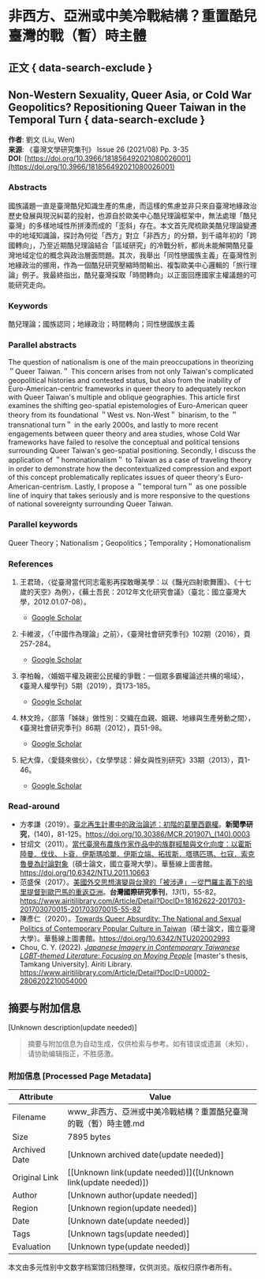 # 非西方、亞洲或中美冷戰結構？重置酷兒臺灣的戰（暫）時主體

## 正文 { data-search-exclude }


## Non-Western Sexuality, Queer Asia, or Cold War Geopolitics? Repositioning Queer Taiwan in the Temporal Turn { data-search-exclude }

**作者**: 劉文 (Liu, Wen)  
**来源**: 《臺灣文學研究集刊》 Issue 26 (2021/08) Pp. 3-35  
**DOI**: [https://doi.org/10.3966/181856492021080026001](https://doi.org/10.3966/181856492021080026001)

### Abstracts

國族議題一直是臺灣酷兒知識生產的焦慮，而這樣的焦慮並非只來自臺灣地緣政治歷史發展與現況糾葛的投射，也源自於歐美中心酷兒理論框架中，無法處理「酷兒臺灣」的多樣地域性所拼湊而成的「歪斜」存在。本文首先爬梳歐美酷兒理論變遷中的地域知識論，探討為何從「西方」對立「非西方」的分類，到千禧年初的「跨國轉向」，乃至近期酷兒理論結合「區域研究」的冷戰分析，都尚未能解開酷兒臺灣地域定位的概念與政治層面問題。其次，我舉出「同性戀國族主義」在臺灣性別地緣政治的挪用，作為一個酷兒研究壓縮時間輸出、複製歐美中心邏輯的「旅行理論」例子。我最終指出，酷兒臺灣採取「時間轉向」以正面回應國家主權議題的可能研究走向。

### Keywords

酷兒理論；國族認同；地緣政治；時間轉向；同性戀國族主義

### Parallel abstracts

The question of nationalism is one of the main preoccupations in theorizing ＂Queer Taiwan.＂ This concern arises from not only Taiwan's complicated geopolitical histories and contested status, but also from the inability of Euro-American-centric frameworks in queer theory to adequately reckon with Queer Taiwan's multiple and oblique geographies. This article first examines the shifting geo-spatial epistemologies of Euro-American queer theory from its foundational ＂West vs. Non-West＂ binarism, to the ＂transnational turn＂ in the early 2000s, and lastly to more recent engagements between queer theory and area studies, whose Cold War frameworks have failed to resolve the conceptual and political tensions surrounding Queer Taiwan's geo-spatial positioning. Secondly, I discuss the application of ＂homonationalism＂ to Taiwan as a case of traveling theory in order to demonstrate how the decontextualized compression and export of this concept problematically replicates issues of queer theory's Euro-American-centrism. Lastly, I propose a ＂temporal turn＂ as one possible line of inquiry that takes seriously and is more responsive to the questions of national sovereignty surrounding Queer Taiwan.

### Parallel keywords

Queer Theory；Nationalism；Geopolitics；Temporality；Homonationalism

### References

1. 王君琦，〈從臺灣當代同志電影再探敢曝美學：以《豔光四射歌舞團》、《十七歲的天空》為例〉，《蕪土吾民：2012年文化研究會議》（臺北：國立臺灣大學，2012.01.07-08）。  
   - [Google Scholar](https://scholar.google.com/scholar?q=%e7%8e%8b%e5%90%9b%e7%90%a6%ef%bc%8c%e3%80%88%e5%be%9e%e8%87%ba%e7%81%a3%e7%95%b6%e4%bb%a3%e5%90%8c%e5%bf%97%e9%9b%bb%e5%bd%b1%e5%86%8d%e6%8e%a2%e6%95%a2%e6%9b%9d%e7%be%8e%e5%ad%b8%ef%bc%9a%e4%bb%a5%e3%80%8a%e8%b1%94%e5%85%89%e5%9b%9b%e5%b0%84%e6%ad%8c%e8%88%9e%e5%9c%98%e3%80%8b%e3%80%81%e3%80%8a%e5%8d%81%e4%b8%83%e6%ad%b2%e7%9a%84%e5%a4%a9%e7%a9%ba%e3%80%8b%e7%82%ba%e4%be%8b%e3%80%89%ef%bc%8c%e3%80%8a%e8%95%aa%e5%9c%9f%e5%90%be%e6%b0%91%ef%bc%9a2012%e5%b9%b4%e6%96%87%e5%8c%96%e7%a0%94%e7%a9%b6%e6%9c%83%e8%ad%b0%e3%80%8b%ef%bc%88%e8%87%ba%e5%8c%97%ef%bc%9a%e5%9c%8b%e7%ab%8b%e8%87%ba%e7%81%a3%e5%a4%a7%e5%ad%b8%ef%bc%8c2012.01.07-08%ef%bc%89%e3%80%82)

2. 卡維波，〈「中國作為理論」之前〉，《臺灣社會研究季刊》102期（2016），頁257-284。  
   - [Google Scholar](https://scholar.google.com/scholar?q=%e5%8d%a1%e7%b6%ad%e6%b3%a2%ef%bc%8c%e3%80%88%e3%80%8c%e4%b8%ad%e5%9c%8b%e4%bd%9c%e7%82%ba%e7%90%86%e8%ab%96%e3%80%8d%e4%b9%8b%e5%89%8d%e3%80%89%ef%bc%8c%e3%80%8a%e8%87%ba%e7%81%a3%e7%a4%BE%e6%9c%83%e7%a0%94%e7%a9%b6%e5%ad%a3%e5%88%8a%e3%80%8b102%e6%9c%9f%ef%bc%882016%ef%bc%89%ef%bc%8c%e9%a0%81257-284%e3%80%82)

3. 李柏翰，〈婚姻平權及親密公民權的爭戰：一個眾多霸權論述共構的場域〉，《臺灣人權學刊》5期（2019），頁173-185。  
   - [Google Scholar](https://scholar.google.com/scholar?q=%e6%9d%8e%e6%9f%8f%e7%bf%b0%ef%bc%8c%e3%80%88%e5%a9%9a%e5%a7%bb%e5%b9%b3%e6%ac%8a%e5%8f%8a%e8%a6%aa%e5%af%86%e5%85%ac%e6%b0%91%e6%ac%8a%e7%9a%84%e7%88%ad%e6%88%b0%ef%bc%9a%e4%b8%80%e5%80%8b%e7%9c%be%e5%a4%9a%e9%9c%b8%e6%ac%8a%e8%ab%96%e8%bf%b0%e5%85%b1%e6%a7%8b%e7%9a%84%e5%a0%b4%e5%9f%9f%e3%80%89%ef%bc%8c%e3%80%8a%e8%87%ba%e7%81%a3%e4%ba%ba%e6%ac%8a%e5%ad%b8%e5%88%8a%e3%80%8b5%e6%9c%9f%ef%bc%882019%ef%bc%89%ef%bc%8c%e9%a0%81173-185%e3%80%82)

4. 林文玲，〈部落「姊妹」做性別：交織在血親、姻親、地緣與生產勞動之間〉，《臺灣社會研究季刊》86期（2012），頁51-98。  
   - [Google Scholar](https://scholar.google.com/scholar?q=%e6%9e%97%e6%96%87%e7%8e%b2%ef%bc%8c%e3%80%88%e9%83%a8%e8%90%bd%e3%80%8c%e5%a7%8a%e5%a6%b9%e3%80%8d%e5%81%9a%e6%80%a7%e5%88%a5%ef%bc%9a%e4%ba%a4%e7%b9%94%e5%9c%a8%e8%a1%80%e8%a6%aa%e3%80%81%e5%a7%8a%e8%a6%aa%e3%80%81%e5%9c%b0%e7%b7%a3%e8%88%87%e7%94%9f%e7%94%a2%e5%8b%9e%e5%8b%95%e4%b9%8b%e9%96%93%e3%80%89%ef%bc%8c%e3%80%8a%e8%87%ba%e7%81%a3%e7%a4%be%e6%9c%83%e7%a0%94%e7%a9%b6%e5%ad%a3%e5%88%8a%e3%80%8b86%e6%9c%9f%ef%bc%882012%ef%bc%89%ef%bc%8c%e9%a0%8151-98%e3%80%82)

5. 紀大偉，〈愛錢來做伙〉，《女學學誌：婦女與性別研究》33期（2013），頁1-46。  
   - [Google Scholar](https://scholar.google.com/scholar?q=%e7%b4%80%e5%a4%a7%e5%81%89%ef%bc%8c%e3%80%88%e6%84%9b%e9%8c%a2%e4%be%86%e5%81%9a%e4%bc%99%e3%80%89%ef%bc%8c%e3%80%8a%e5%a5%b3%e5%ad%b8%e5%ad%b8%e8%aa%8c%ef%bc%9a%e5%a9%a6%e5%a5%b3%e8%88%87%e6%80%a7%e5%88%a5%e7%a0%94%e7%a9%b6%e3%80%8b33%e6%9c%9f%ef%bc%882013%ef%bc%89%ef%bc%8c%e9%a0%811-46%e3%80%82)

### Read-around

- 方孝謙（2019）。[臺北再生計畫中的政治論述：初階的葛蘭西霸權](https://www.airitilibrary.com/Article/Detail?DocID=10161007-201907-201907240006-201907240006-81-125)。**新聞學研究**，(140)，81-125。https://doi.org/10.30386/MCR.201907\_(140).0003
- 甘炤文（2011）。[當代臺灣布農族作家作品中的族群經驗與文化向度：以霍斯陸曼．伐伐、卜袞．伊斯瑪哈單．伊斯立端、拓拔斯．塔瑪匹瑪、乜寇．索克魯曼為討論對象](https://www.airitilibrary.com/Article/Detail?DocID=U0001-1908201105000100)〔碩士論文，國立臺灣大學〕。華藝線上圖書館。https://doi.org/10.6342/NTU.2011.10663
- 范盛保（2017）。[美國外交思想演變與台灣的「被涉連」－從門羅主義下的培里提督到歐巴馬的重返亞洲](https://www.airitilibrary.com/Article/Detail?DocID=18162622-201703-201703070015-201703070015-55-82)。**台灣國際研究季刊**，_13_(1)，55-82。https://www.airitilibrary.com/Article/Detail?DocID=18162622-201703-201703070015-201703070015-55-82
- 陳彥仁（2020）。[Towards Queer Absurdity: The National and Sexual Politics of Contemporary Popular Culture in Taiwan](https://www.airitilibrary.com/Article/Detail?DocID=U0001-1108202017561800)〔碩士論文，國立臺灣大學〕。華藝線上圖書館。https://doi.org/10.6342/NTU202002993
- Chou, C. Y. (2022). _[Japanese Imagery in Contemporary Taiwanese LGBT-themed Literature: Focusing on Moving People](https://www.airitilibrary.com/Article/Detail?DocID=U0002-2806202210054000)_ \[master's thesis, Tamkang University\]. Airiti Library. https://www.airitilibrary.com/Article/Detail?DocID=U0002-2806202210054000
<!-- tcd_original_link https://www.airitilibrary.com/Article/Detail/18185649-202108-202201040016-202201040016-3-35 -->


## 摘要与附加信息

<!-- tcd_abstract -->
[Unknown description(update needed)]
<!-- tcd_abstract_end -->

> 摘要与附加信息为自动生成，仅供检索与参考。如有错误或遗漏（未知），请协助编辑指正，不胜感激。

### 附加信息 [Processed Page Metadata]

| Attribute       | Value                                  |
|-----------------|----------------------------------------|
| Filename        | www_非西方、亞洲或中美冷戰結構？重置酷兒臺灣的戰（暫）時主體.md                             |
| Size            | 7895 bytes                           |
| Archived Date   | [Unknown archived date(update needed)]                             |
| Original Link   | [[Unknown link(update needed)]]([Unknown link(update needed)])                       |
| Author          | [Unknown author(update needed)]                               |
| Region          | [Unknown region(update needed)]                               |
| Date            | [Unknown date(update needed)]                                 |
| Tags            | [Unknown tags(update needed)]                                 |
| Evaluation            | [Unknown type(update needed)]                                 |
<!-- tcd_table_end -->

本文由多元性别中文数字档案馆归档整理，仅供浏览。版权归原作者所有。
